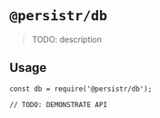 # `@persistr/db`

> TODO: description

## Usage

```
const db = require('@persistr/db');

// TODO: DEMONSTRATE API
```
